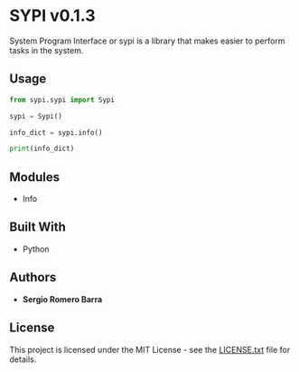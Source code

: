 # SYPI v0.1.3

System Program Interface or sypi is a library that makes easier to perform tasks in the system.

## Usage

```python
from sypi.sypi import Sypi

sypi = Sypi()

info_dict = sypi.info()

print(info_dict)
```

## Modules

* Info

## Built With

* Python

## Authors

* **Sergio Romero Barra**

## License

This project is licensed under the MIT License - see the [LICENSE.txt](LICENSE.txt) file for details.
